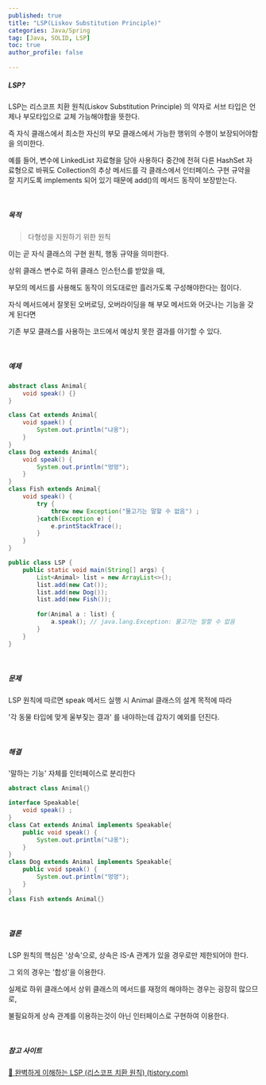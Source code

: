 ```yaml
---
published: true
title: "LSP(Liskov Substitution Principle)" 
categories: Java/Spring
tag: [Java, SOLID, LSP] 
toc: true
author_profile: false 
  
---
```




##### LSP? 

LSP는 리스코프 치환 원칙(Liskov Substitution Principle) 의 약자로 서브 타입은 언제나 부모타입으로 교체 가능해야함을 뜻한다. 

즉 자식 클래스에서 최소한 자신의 부모 클래스에서 가능한 행위의 수행이 보장되어야함을 의미한다. 

예를 들어, 변수에 LinkedList 자료형을 담아 사용하다 중간에 전혀 다른 HashSet 자료형으로 바꿔도 Collection의 추상 메서드를 각 클래스에서 인터페이스 구현 규약을 잘 지키도록 implements 되어 있기 때문에 add()의 메서드 동작이 보장받는다. 

 <br>



##### 목적 

> 다형성을 지원하기 위한 원칙 

이는 곧 자식 클래스의 구현 원칙, 행동 규약을 의미한다. 

상위 클래스 변수로 하위 클래스 인스턴스를 받았을 때, 

부모의 메서드를 사용해도 동작이 의도대로만 흘러가도록 구성해야한다는 점이다. 

자식 메서드에서 잘못된 오버로딩, 오버라이딩을 해 부모 메서드와 어긋나는 기능을 갖게 된다면  

기존 부모 클래스를 사용하는 코드에서 예상치 못한 결과를 야기할 수 있다. 

<br>



##### 예제 

```java
abstract class Animal{
	void speak() {} 
}

class Cat extends Animal{
	void spaek() {
		System.out.println("냐옹");
	}
}
class Dog extends Animal{
	void speak() {
		System.out.println("멍멍");
	}
}
class Fish extends Animal{
	void speak() {
		try {
			throw new Exception("물고기는 말할 수 없음") ; 
		}catch(Exception e) {
			e.printStackTrace();
		}
	}
}

public class LSP {
	public static void main(String[] args) {
		List<Animal> list = new ArrayList<>(); 
		list.add(new Cat()); 
		list.add(new Dog()); 
		list.add(new Fish()); 
		
		for(Animal a : list) {
			a.speak(); // java.lang.Exception: 물고기는 말할 수 없음
		}
	}
}
```

<br>



##### 문제 

LSP 원칙에 따르면 speak 메서드 실행 시 Animal 클래스의 설계 목적에 따라 

'각 동물 타입에 맞게 울부짖는 결과' 를 내야하는데 갑자기 예외를 던진다. 

<br>



##### 해결 

'말하는 기능' 자체를 인터페이스로 분리한다 

```java
abstract class Animal{}

interface Speakable{
	void speak() ; 
}
class Cat extends Animal implements Speakable{
	public void speak() {
		System.out.println("냐옹");
	}
}
class Dog extends Animal implements Speakable{
	public void speak() {
		System.out.println("멍멍");
	}
}
class Fish extends Animal{}

```

<br>



##### 결론 

LSP 원칙의 핵심은 '상속'으로, 상속은 IS-A 관계가 있을 경우로만 제한되어야 한다. 

그 외의 경우는 '합성'을 이용한다. 

실제로 하위 클래스에서 상위 클래스의 메서드를 재정의 해야하는 경우는 굉장히 많으므로, 

불필요하게 상속 관계를 이용하는것이 아닌 인터페이스로 구현하여 이용한다. 

<br>



##### 참고 사이트 

[💠 완벽하게 이해하는 LSP (리스코프 치환 원칙) (tistory.com)](https://inpa.tistory.com/entry/OOP-💠-아주-쉽게-이해하는-LSP-리스코프-치환-원칙)

<br>

